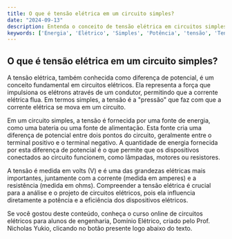 ```yaml
---
title: O que é tensão elétrica em um circuito simples?
date: "2024-09-13"
description: Entenda o conceito de tensão elétrica em circuitos simples e sua importância na engenharia.
keywords: ['Energia', 'Elétrico', 'Simples', 'Potência', 'tensão', 'Tensão', 'Circuito']
---
```


## O que é tensão elétrica em um circuito simples?

A tensão elétrica, também conhecida como diferença de potencial, é um conceito fundamental em circuitos elétricos. Ela representa a força que impulsiona os elétrons através de um condutor, permitindo que a corrente elétrica flua. Em termos simples, a tensão é a "pressão" que faz com que a corrente elétrica se mova em um circuito.

Em um circuito simples, a tensão é fornecida por uma fonte de energia, como uma bateria ou uma fonte de alimentação. Esta fonte cria uma diferença de potencial entre dois pontos do circuito, geralmente entre o terminal positivo e o terminal negativo. A quantidade de energia fornecida por esta diferença de potencial é o que permite que os dispositivos conectados ao circuito funcionem, como lâmpadas, motores ou resistores.

A tensão é medida em volts (V) e é uma das grandezas elétricas mais importantes, juntamente com a corrente (medida em amperes) e a resistência (medida em ohms). Compreender a tensão elétrica é crucial para a análise e o projeto de circuitos elétricos, pois ela influencia diretamente a potência e a eficiência dos dispositivos elétricos.

Se você gostou deste conteúdo, conheça o curso online de circuitos elétricos para alunos de engenharia, Domínio Elétrico, criado pelo Prof. Nicholas Yukio, clicando no botão presente logo abaixo do texto.